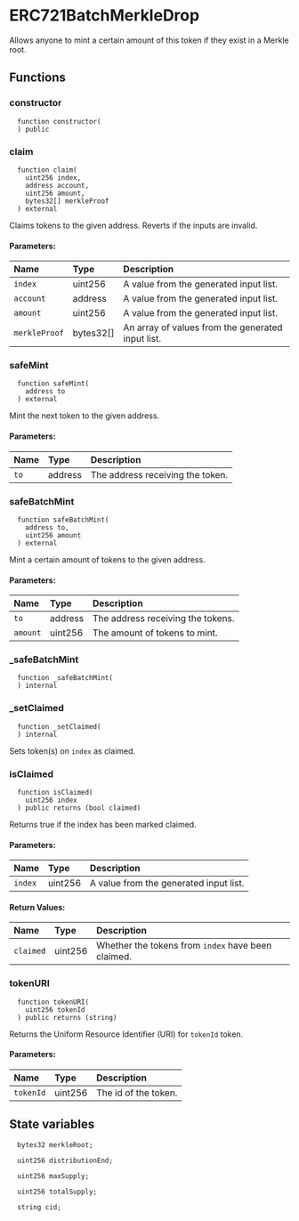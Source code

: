 # ERC721BatchMerkleDrop

Allows anyone to mint a certain amount of this token if they exist in a Merkle root.



## Functions
### constructor
```solidity
  function constructor(
  ) public
```




### claim
```solidity
  function claim(
    uint256 index,
    address account,
    uint256 amount,
    bytes32[] merkleProof
  ) external
```
Claims tokens to the given address. Reverts if the inputs are invalid.


#### Parameters:
| Name | Type | Description                                                          |
| :--- | :--- | :------------------------------------------------------------------- |
|`index` | uint256 | A value from the generated input list.
|`account` | address | A value from the generated input list.
|`amount` | uint256 | A value from the generated input list.
|`merkleProof` | bytes32[] | An array of values from the generated input list.

### safeMint
```solidity
  function safeMint(
    address to
  ) external
```
Mint the next token to the given address.


#### Parameters:
| Name | Type | Description                                                          |
| :--- | :--- | :------------------------------------------------------------------- |
|`to` | address | The address receiving the token.

### safeBatchMint
```solidity
  function safeBatchMint(
    address to,
    uint256 amount
  ) external
```
Mint a certain amount of tokens to the given address.


#### Parameters:
| Name | Type | Description                                                          |
| :--- | :--- | :------------------------------------------------------------------- |
|`to` | address | The address receiving the tokens.
|`amount` | uint256 | The amount of tokens to mint.

### _safeBatchMint
```solidity
  function _safeBatchMint(
  ) internal
```




### _setClaimed
```solidity
  function _setClaimed(
  ) internal
```
Sets token(s) on `index` as claimed.



### isClaimed
```solidity
  function isClaimed(
    uint256 index
  ) public returns (bool claimed)
```
Returns true if the index has been marked claimed.


#### Parameters:
| Name | Type | Description                                                          |
| :--- | :--- | :------------------------------------------------------------------- |
|`index` | uint256 | A value from the generated input list.

#### Return Values:
| Name                           | Type          | Description                                                                  |
| :----------------------------- | :------------ | :--------------------------------------------------------------------------- |
|`claimed`| uint256 | Whether the tokens from `index` have been claimed.
### tokenURI
```solidity
  function tokenURI(
    uint256 tokenId
  ) public returns (string)
```

Returns the Uniform Resource Identifier (URI) for `tokenId` token.
#### Parameters:
| Name | Type | Description                                                          |
| :--- | :--- | :------------------------------------------------------------------- |
|`tokenId` | uint256 | The id of the token.






## State variables
```solidity
  bytes32 merkleRoot;

  uint256 distributionEnd;

  uint256 maxSupply;

  uint256 totalSupply;

  string cid;
```
